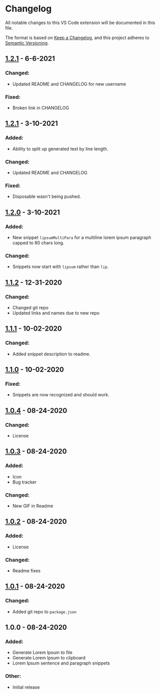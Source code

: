 # Changelog

All notable changes to this VS Code extension will be documented in this file.

The format is based on [Keep a Changelog](https://keepachangelog.com/en/1.0.0/),
and this project adheres to [Semantic Versioning](https://semver.org/spec/v2.0.0.html).

## [1.2.1](https://github.com/MrAwesomeRocks/vscode-lorem-ipsum/compare/v1.2.0...v1.2.1) - 6-6-2021

### Changed:

-   Updated README and CHANGELOG for new username

### Fixed:

-   Broken link in CHANGELOG

## [1.2.1](https://github.com/MrAwesomeRocks/vscode-lorem-ipsum/compare/v1.2.0...v1.2.1) - 3-10-2021

### Added:

-   Ability to split up generated text by line length.

### Changed:

-   Updated README and CHANGELOG

### Fixed:

-   Disposable wasn't being pushed.

## [1.2.0](https://github.com/MrAwesomeRocks/vscode-lorem-ipsum/compare/v1.1.2...v1.2.0) - 3-10-2021

### Added:

-   New snippet `lipsumMultiPara` for a multiline lorem ipsum paragraph capped to 80 chars long.

### Changed:

-   Snippets now start with `lipsum` rather than `lip`.

## [1.1.2](https://github.com/MrAwesomeRocks/vscode-lorem-ipsum/compare/v1.1.1...v1.1.2) - 12-31-2020

### Changed:

-   Changed git repo
-   Updated links and names due to new repo

## [1.1.1](https://github.com/MrAwesomeRocks/vscode-lorem-ipsum/compare/v1.1.0...v1.1.1) - 10-02-2020

### Changed:

-   Added snippet description to readme.

## [1.1.0](https://github.com/MrAwesomeRocks/vscode-lorem-ipsum/compare/v1.0.4...v1.1.0) - 10-02-2020

### Fixed:

-   Snippets are now recognized and should work.

## [1.0.4](https://github.com/MrAwesomeRocks/vscode-lorem-ipsum/compare/v1.0.3...v1.0.4) - 08-24-2020

### Changed:

-   License

## [1.0.3](https://github.com/MrAwesomeRocks/vscode-lorem-ipsum/compare/v1.0.2...v1.0.3) - 08-24-2020

### Added:

-   Icon
-   Bug tracker

### Changed:

-   New GIF in Readme

## [1.0.2](https://github.com/MrAwesomeRocks/vscode-lorem-ipsum/compare/v1.0.1...v1.0.2) - 08-24-2020

### Added:

-   License

### Changed:

-   Readme fixes

## [1.0.1](https://github.com/MrAwesomeRocks/vscode-lorem-ipsum/releases/tag/v1.0.1) - 08-24-2020

### Changed:

-   Added git repo to `package.json`

## 1.0.0 - 08-24-2020

### Added:

-   Generate Lorem Ipsum to file
-   Generate Lorem Ipsum to clipboard
-   Lorem Ipsum sentence and paragraph snippets

### Other:

-   Initial release
